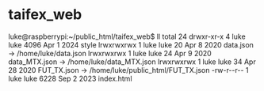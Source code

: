 # taifex_web

luke@raspberrypi:~/public_html/taifex_web$ ll
total 24
drwxr-xr-x 4 luke luke 4096 Apr  1  2024 style
lrwxrwxrwx 1 luke luke   20 Apr  8  2020 data.json -> /home/luke/data.json
lrwxrwxrwx 1 luke luke   24 Apr  9  2020 data_MTX.json -> /home/luke/data_MTX.json
lrwxrwxrwx 1 luke luke   34 Apr 28  2020 FUT_TX.json -> /home/luke/public_html/FUT_TX.json
-rw-r--r-- 1 luke luke 6228 Sep  2  2023 index.html

